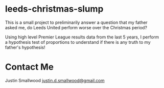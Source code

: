 # leeds-christmas-slump

This is a small project to preliminarily answer a question that my father asked me, do Leeds United perform worse over the Christmas period?

Using high level Premier League results data from the last 5 years, I perform a hypothesis test of proportions to understand if there is any truth to my father's hypothesis!


# Contact Me

Justin Smallwood
justin.d.smallwood@gmail.com
